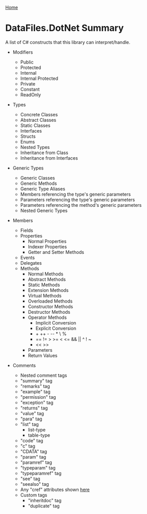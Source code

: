 [Home](README.md)

# DataFiles.DotNet Summary

A list of C# constructs that this library can interpret/handle.

* Modifiers
  * Public
  * Protected
  * Internal
  * Internal Protected
  * Private
  * Constant
  * ReadOnly

* Types
  * Concrete Classes
  * Abstract Classes
  * Static Classes
  * Interfaces
  * Structs
  * Enums
  * Nested Types
  * Inheritance from Class
  * Inheritance from Interfaces
* Generic Types
  * Generic Classes
  * Generic Methods
  * Generic Type Aliases
  * Members referencing the type's generic parameters
  * Parameters referencing the type's generic parameters
  * Parameters referencing the method's generic parameters
  * Nested Generic Types
  
* Members
  * Fields
  * Properties
    * Normal Properties
    * Indexer Properties
    * Getter and Setter Methods
  * Events
  * Delegates
  * Methods
    * Normal Methods
	* Abstract Methods
	* Static Methods
	* Extension Methods
	* Virtual Methods
	* Overloaded Methods
    * Constructor Methods
	* Destructor Methods
    * Operator Methods
      * Implicit Conversion
      * Explicit Conversion
      * \+ ++ - -- * \ %
      * == != > >= < <= && || ^ ! ~
      * << >>
	* Parameters
	* Return Values
  
* Comments
  * Nested comment tags
  * "summary" tag
  * "remarks" tag
  * "example" tag
  * "permission" tag
  * "exception" tag
  * "returns" tag
  * "value" tag
  * "para" tag
  * "list" tag
    * list-type
    * table-type
  * "code" tag
  * "c" tag
  * "CDATA" tag
  * "param" tag
  * "paramref" tag
  * "typeparam" tag
  * "typeparamref" tag
  * "see" tag
  * "seealso" tag
  * Any "cref" attributes shown [here](https://github.com/WithoutHaste/EarlyDocs/blob/master/HowToUseXmlComments.md#cref-attribute)
  * Custom tags
    * "inheritdoc" tag
    * "duplicate" tag
